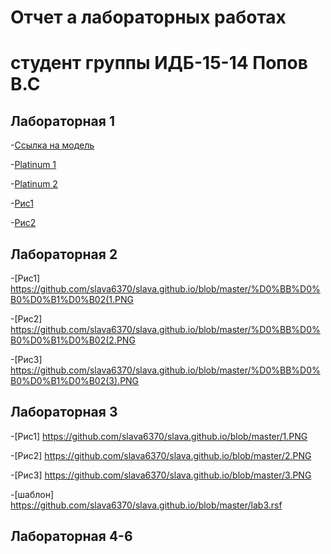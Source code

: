 # Отчет а лабораторных работах
# студент группы ИДБ-15-14 Попов В.С

## Лабораторная 1
-[Ссылка на модель](https://github.com/slava6370/slava.github.io/blob/master/1.PNG)

-[Platinum 1](https://github.com/slava6370/slava.github.io/blob/master/platinum.txt)

-[Platinum 2](https://github.com/slava6370/slava.github.io/blob/master/Platinum%202.txt)

-[Рис1](https://github.com/slava6370/slava.github.io/blob/master/%D1%80%D0%B8%D1%81%201.PNG)

-[Рис2](https://github.com/slava6370/slava.github.io/blob/master/%D1%80%D0%B8%D1%812.PNG)

## Лабораторная 2
-[Рис1] https://github.com/slava6370/slava.github.io/blob/master/%D0%BB%D0%B0%D0%B1%D0%B02(1.PNG

-[Рис2] https://github.com/slava6370/slava.github.io/blob/master/%D0%BB%D0%B0%D0%B1%D0%B02(2.PNG

-[Рис3] https://github.com/slava6370/slava.github.io/blob/master/%D0%BB%D0%B0%D0%B1%D0%B02(3).PNG


## Лабораторная 3
-[Рис1] https://github.com/slava6370/slava.github.io/blob/master/1.PNG

-[Рис2] https://github.com/slava6370/slava.github.io/blob/master/2.PNG

-[Рис3] https://github.com/slava6370/slava.github.io/blob/master/3.PNG

-[шаблон] https://github.com/slava6370/slava.github.io/blob/master/lab3.rsf

## Лабораторная 4-6
